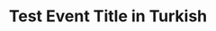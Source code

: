 ---
type: phd-thesis-defense
title: Test Event Title in Turkish
name: 
datetime: 2025-12-12T11:30:00
duration: 1h
location: ABD
---